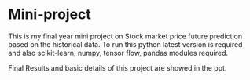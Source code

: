 # Mini-project
This is my final year mini project on Stock market price future prediction based on the historical data.
To run this python latest version is required and also scikit-learn, numpy, tensor flow, pandas modules required.

Final Results and basic details of this project are showed in the ppt.

